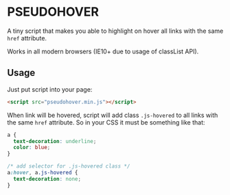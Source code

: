 # PSEUDOHOVER
A tiny script that makes you able to highlight on hover all links with the same `href` attribute.

Works in all modern browsers (IE10+ due to usage of classList API).

## Usage
Just put script into your page:

```html
<script src="pseudohover.min.js"></script>
```

When link will be hovered, script will add class `.js-hovered` to all links with the same `href` attribute. So in your CSS it must be something like that:

```css
a {
  text-decoration: underline;
  color: blue;
}

/* add selector for .js-hovered class */
a:hover, a.js-hovered {
  text-decoration: none;
}
```